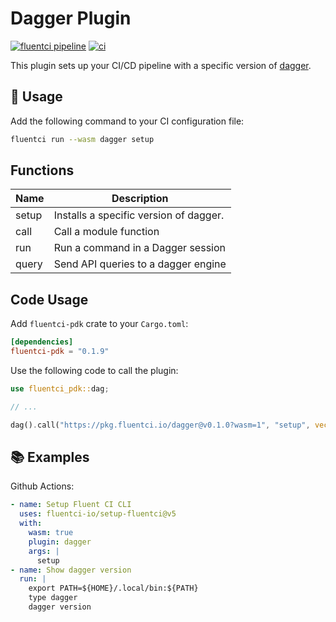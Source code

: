# Dagger Plugin

[![fluentci pipeline](https://shield.fluentci.io/x/dagger)](https://pkg.fluentci.io/dagger)
[![ci](https://github.com/fluentci-io/dagger-plugin/actions/workflows/ci.yml/badge.svg)](https://github.com/fluentci-io/dagger-plugin/actions/workflows/ci.yml)

This plugin sets up your CI/CD pipeline with a specific version of [dagger](https://dagger.io).

## 🚀 Usage

Add the following command to your CI configuration file:

```bash
fluentci run --wasm dagger setup
```

## Functions

| Name   | Description                                |
| ------ | ------------------------------------------ |
| setup  | Installs a specific version of dagger.     |
| call   | Call a module function                     |
| run    | Run a command in a Dagger session          |
| query  | Send API queries to a dagger engine        |

## Code Usage

Add `fluentci-pdk` crate to your `Cargo.toml`:

```toml
[dependencies]
fluentci-pdk = "0.1.9"
```

Use the following code to call the plugin:

```rust
use fluentci_pdk::dag;

// ...

dag().call("https://pkg.fluentci.io/dagger@v0.1.0?wasm=1", "setup", vec!["0.11.0"])?;
```

## 📚 Examples

Github Actions:

```yaml
- name: Setup Fluent CI CLI
  uses: fluentci-io/setup-fluentci@v5
  with:
    wasm: true
    plugin: dagger
    args: |
      setup
- name: Show dagger version
  run: |
    export PATH=${HOME}/.local/bin:${PATH}
    type dagger
    dagger version
```
